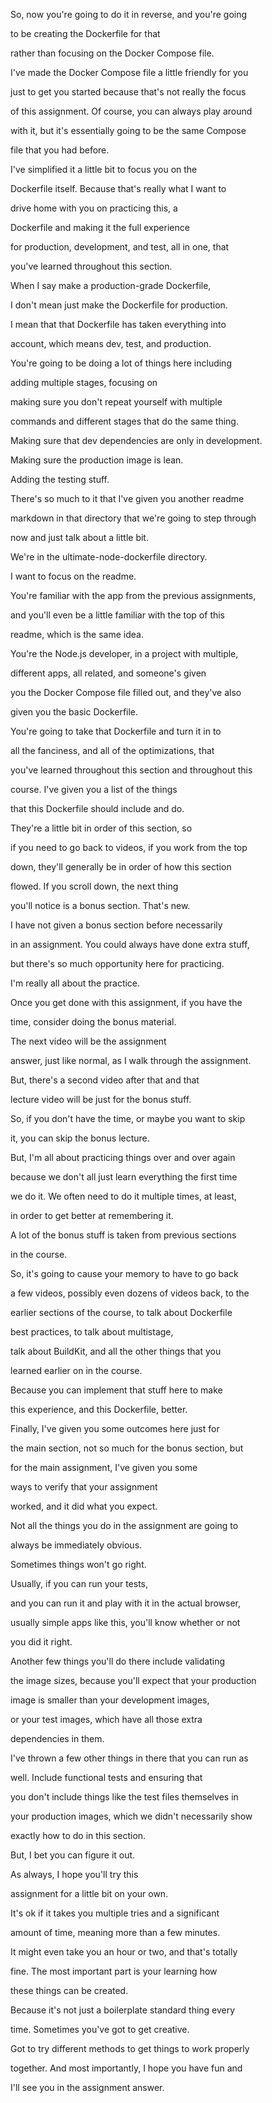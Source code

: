 So, now you're going to do it in reverse, and you're going

to be creating the Dockerfile for that

rather than focusing on the Docker Compose file.

I've made the Docker Compose file a little friendly for you

just to get you started because that's not really the focus

of this assignment. Of course, you can always play around

with it, but it's essentially going to be the same Compose

file that you had before.

I've simplified it a little bit to focus you on the

Dockerfile itself. Because that's really what I want to

drive home with you on practicing this, a

Dockerfile and making it the full experience

for production, development, and test, all in one, that

you've learned throughout this section.

When I say make a production-grade Dockerfile,

I don't mean just make the Dockerfile for production.

I mean that that Dockerfile has taken everything into

account, which means dev, test, and production.

You're going to be doing a lot of things here including

adding multiple stages, focusing on

making sure you don't repeat yourself with multiple

commands and different stages that do the same thing.

Making sure that dev dependencies are only in development.

Making sure the production image is lean.

Adding the testing stuff.

There's so much to it that I've given you another readme

markdown in that directory that we're going to step through

now and just talk about a little bit.

We're in the ultimate-node-dockerfile directory.

I want to focus on the readme.

You're familiar with the app from the previous assignments,

and you'll even be a little familiar with the top of this

readme, which is the same idea.

You're the Node.js developer, in a project with multiple,

different apps, all related, and someone's given

you the Docker Compose file filled out, and they've also

given you the basic Dockerfile.

You're going to take that Dockerfile and turn it in to

all the fanciness, and all of the optimizations, that

you've learned throughout this section and throughout this

course. I've given you a list of the things

that this Dockerfile should include and do.

They're a little bit in order of this section, so

if you need to go back to videos, if you work from the top

down, they'll generally be in order of how this section

flowed. If you scroll down, the next thing

you'll notice is a bonus section. That's new.

I have not given a bonus section before necessarily

in an assignment. You could always have done extra stuff,

but there's so much opportunity here for practicing.

I'm really all about the practice.

Once you get done with this assignment, if you have the

time, consider doing the bonus material.

The next video will be the assignment

answer, just like normal, as I walk through the assignment.

But, there's a second video after that and that

lecture video will be just for the bonus stuff.

So, if you don't have the time, or maybe you want to skip

it, you can skip the bonus lecture.

But, I'm all about practicing things over and over again

because we don't all just learn everything the first time

we do it. We often need to do it multiple times, at least,

in order to get better at remembering it.

A lot of the bonus stuff is taken from previous sections

in the course.

So, it's going to cause your memory to have to go back

a few videos, possibly even dozens of videos back, to the

earlier sections of the course, to talk about Dockerfile

best practices, to talk about multistage,

talk about BuildKit, and all the other things that you

learned earlier on in the course.

Because you can implement that stuff here to make

this experience, and this Dockerfile, better.

Finally, I've given you some outcomes here just for

the main section, not so much for the bonus section, but

for the main assignment, I've given you some

ways to verify that your assignment

worked, and it did what you expect.

Not all the things you do in the assignment are going to

always be immediately obvious.

Sometimes things won't go right.

Usually, if you can run your tests,

and you can run it and play with it in the actual browser,

usually simple apps like this, you'll know whether or not

you did it right.

Another few things you'll do there include validating

the image sizes, because you'll expect that your production

image is smaller than your development images,

or your test images, which have all those extra

dependencies in them.

I've thrown a few other things in there that you can run as

well. Include functional tests and ensuring that

you don't include things like the test files themselves in

your production images, which we didn't necessarily show

exactly how to do in this section.

But, I bet you can figure it out.

As always, I hope you'll try this

assignment for a little bit on your own.

It's ok if it takes you multiple tries and a significant

amount of time, meaning more than a few minutes.

It might even take you an hour or two, and that's totally

fine. The most important part is your learning how

these things can be created.

Because it's not just a boilerplate standard thing every

time. Sometimes you've got to get creative.

Got to try different methods to get things to work properly

together. And most importantly, I hope you have fun and

I'll see you in the assignment answer.

